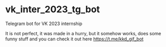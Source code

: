 # vk_inter_2023_tg_bot
Telegram bot for VK 2023 internship

It is not perfect, it was made in a hurry, but it somehow works, does some funny stuff and you can check it out here https://t.me/kkd_gif_bot
